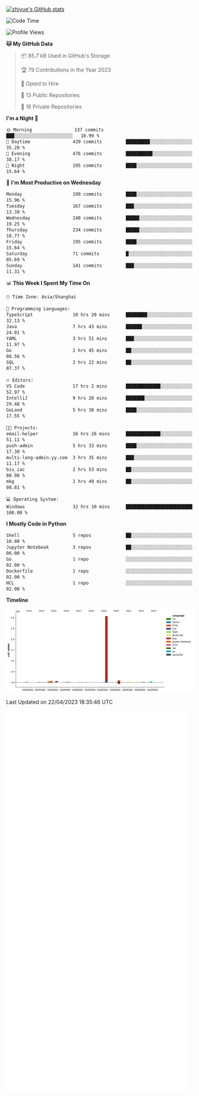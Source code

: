 
[![zhiyue's GitHub stats](https://github-readme-stats.vercel.app/api?username=zhiyue)](https://github.com/anuraghazra/github-readme-stats&&show_icons=true)

<!--START_SECTION:waka-->
![Code Time](http://img.shields.io/badge/Code%20Time-1%2C142%20hrs%2026%20mins-blue)

![Profile Views](http://img.shields.io/badge/Profile%20Views-1-blue)

**🐱 My GitHub Data** 

> 📦 85.7 kB Used in GitHub's Storage 
 > 
> 🏆 79 Contributions in the Year 2023
 > 
> 💼 Opted to Hire
 > 
> 📜 13 Public Repositories 
 > 
> 🔑 16 Private Repositories 
 > 
**I'm a Night 🦉** 

```text
🌞 Morning                137 commits         ███░░░░░░░░░░░░░░░░░░░░░░   10.99 % 
🌆 Daytime                439 commits         █████████░░░░░░░░░░░░░░░░   35.20 % 
🌃 Evening                476 commits         ██████████░░░░░░░░░░░░░░░   38.17 % 
🌙 Night                  195 commits         ████░░░░░░░░░░░░░░░░░░░░░   15.64 % 
```
📅 **I'm Most Productive on Wednesday** 

```text
Monday                   199 commits         ████░░░░░░░░░░░░░░░░░░░░░   15.96 % 
Tuesday                  167 commits         ███░░░░░░░░░░░░░░░░░░░░░░   13.39 % 
Wednesday                240 commits         █████░░░░░░░░░░░░░░░░░░░░   19.25 % 
Thursday                 234 commits         █████░░░░░░░░░░░░░░░░░░░░   18.77 % 
Friday                   195 commits         ████░░░░░░░░░░░░░░░░░░░░░   15.64 % 
Saturday                 71 commits          █░░░░░░░░░░░░░░░░░░░░░░░░   05.69 % 
Sunday                   141 commits         ███░░░░░░░░░░░░░░░░░░░░░░   11.31 % 
```


📊 **This Week I Spent My Time On** 

```text
🕑︎ Time Zone: Asia/Shanghai

💬 Programming Languages: 
TypeScript               10 hrs 20 mins      ████████░░░░░░░░░░░░░░░░░   32.13 % 
Java                     7 hrs 43 mins       ██████░░░░░░░░░░░░░░░░░░░   24.01 % 
YAML                     3 hrs 51 mins       ███░░░░░░░░░░░░░░░░░░░░░░   11.97 % 
Go                       2 hrs 45 mins       ██░░░░░░░░░░░░░░░░░░░░░░░   08.56 % 
SQL                      2 hrs 22 mins       ██░░░░░░░░░░░░░░░░░░░░░░░   07.37 % 

🔥 Editors: 
VS Code                  17 hrs 2 mins       █████████████░░░░░░░░░░░░   52.97 % 
IntelliJ                 9 hrs 28 mins       ███████░░░░░░░░░░░░░░░░░░   29.48 % 
GoLand                   5 hrs 38 mins       ████░░░░░░░░░░░░░░░░░░░░░   17.55 % 

🐱‍💻 Projects: 
email-helper             16 hrs 26 mins      █████████████░░░░░░░░░░░░   51.11 % 
push-admin               5 hrs 33 mins       ████░░░░░░░░░░░░░░░░░░░░░   17.30 % 
multi-lang-admin.yy.com  3 hrs 35 mins       ███░░░░░░░░░░░░░░░░░░░░░░   11.17 % 
biu_iac                  2 hrs 53 mins       ██░░░░░░░░░░░░░░░░░░░░░░░   08.98 % 
mkg                      2 hrs 49 mins       ██░░░░░░░░░░░░░░░░░░░░░░░   08.81 % 

💻 Operating System: 
Windows                  32 hrs 10 mins      █████████████████████████   100.00 % 
```

**I Mostly Code in Python** 

```text
Shell                    5 repos             ██░░░░░░░░░░░░░░░░░░░░░░░   10.00 % 
Jupyter Notebook         3 repos             ██░░░░░░░░░░░░░░░░░░░░░░░   06.00 % 
Go                       1 repo              ░░░░░░░░░░░░░░░░░░░░░░░░░   02.00 % 
Dockerfile               1 repo              ░░░░░░░░░░░░░░░░░░░░░░░░░   02.00 % 
HCL                      1 repo              ░░░░░░░░░░░░░░░░░░░░░░░░░   02.00 % 
```



**Timeline**

![Lines of Code chart](https://raw.githubusercontent.com/zhiyue/zhiyue/main/assets/bar_graph.png)


 Last Updated on 22/04/2023 18:35:46 UTC
<!--END_SECTION:waka-->

<!-- [![Top Langs](https://github-readme-stats.vercel.app/api/top-langs/?username=zhiyue)](https://github.com/anuraghazra/github-readme-stats) -->

![](./github-metrics.svg)

